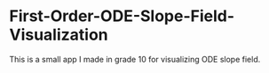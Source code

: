 # First-Order-ODE-Slope-Field-Visualization
 This is a small app I made in grade 10 for visualizing ODE slope field.

